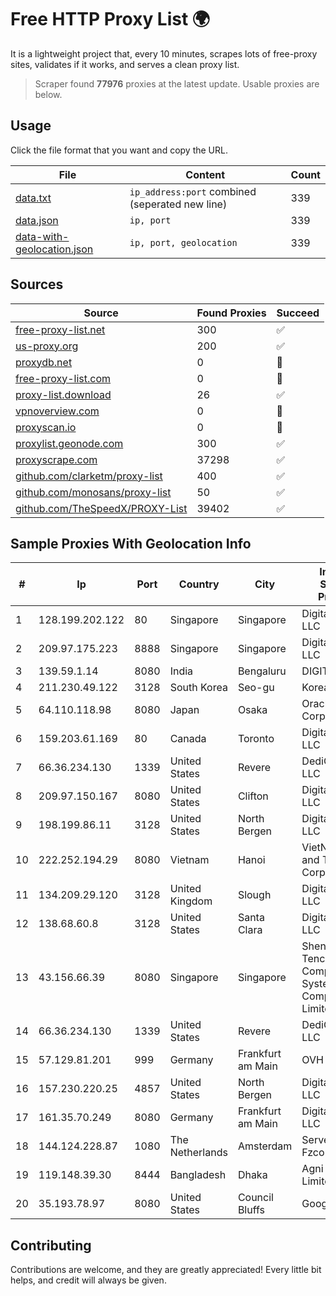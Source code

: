
# Free HTTP Proxy List 🌍

It is a lightweight project that, every 10 minutes, scrapes lots of free-proxy sites, validates if it works, and serves a clean proxy list.


> Scraper found **77976** proxies at the latest update. Usable proxies are below.

## Usage

Click the file format that you want and copy the URL.


|File|Content|Count|
|----|-------|-----|
|[data.txt](https://raw.githubusercontent.com/themiralay/Proxy-List-World/master/data.txt)|`ip_address:port` combined (seperated new line)|339|
|[data.json](https://raw.githubusercontent.com/themiralay/Proxy-List-World/master/data.json)|`ip, port`|339|
|[data-with-geolocation.json](https://raw.githubusercontent.com/themiralay/Proxy-List-World/master/data-with-geolocation.json)|`ip, port, geolocation`|339|

## Sources

|Source|Found Proxies|Succeed|
|------|-------------|-------|
|[free-proxy-list.net](https://free-proxy-list.net)|300|✅|
|[us-proxy.org](https://www.us-proxy.org)|200|✅|
|[proxydb.net](http://proxydb.net)|0|🚫|
|[free-proxy-list.com](https://free-proxy-list.com/?page=&port=&type%5B%5D=http&type%5B%5D=https&up_time=0&search=Search)|0|🚫|
|[proxy-list.download](https://www.proxy-list.download/HTTP)|26|✅|
|[vpnoverview.com](https://vpnoverview.com/privacy/anonymous-browsing/free-proxy-servers)|0|🚫|
|[proxyscan.io](https://www.proxyscan.io)|0|🚫|
|[proxylist.geonode.com](https://proxylist.geonode.com/api/proxy-list?limit=300&page=1&sort_by=lastChecked&sort_type=desc&protocols=http,https)|300|✅|
|[proxyscrape.com](https://api.proxyscrape.com/v2/?request=displayproxies&protocol=http&timeout=10000&country=all&ssl=all&anonymity=all)|37298|✅|
|[github.com/clarketm/proxy-list](https://raw.githubusercontent.com/clarketm/proxy-list/master/proxy-list-raw.txt)|400|✅|
|[github.com/monosans/proxy-list](https://raw.githubusercontent.com/monosans/proxy-list/main/proxies/http.txt)|50|✅|
|[github.com/TheSpeedX/PROXY-List](https://raw.githubusercontent.com/TheSpeedX/PROXY-List/master/http.txt)|39402|✅|


## Sample Proxies With Geolocation Info

|#|Ip|Port|Country|City|Internet Service Provider|
|-|--|----|-------|----|-------------------------|
|1|128.199.202.122|80|Singapore|Singapore|DigitalOcean, LLC|
|2|209.97.175.223|8888|Singapore|Singapore|DigitalOcean, LLC|
|3|139.59.1.14|8080|India|Bengaluru|DIGITALOCEAN|
|4|211.230.49.122|3128|South Korea|Seo-gu|Korea Telecom|
|5|64.110.118.98|8080|Japan|Osaka|Oracle Corporation|
|6|159.203.61.169|80|Canada|Toronto|DigitalOcean, LLC|
|7|66.36.234.130|1339|United States|Revere|DediOutlet, LLC|
|8|209.97.150.167|8080|United States|Clifton|DigitalOcean, LLC|
|9|198.199.86.11|3128|United States|North Bergen|DigitalOcean, LLC|
|10|222.252.194.29|8080|Vietnam|Hanoi|VietNam Post and Telecom Corporation|
|11|134.209.29.120|3128|United Kingdom|Slough|DigitalOcean, LLC|
|12|138.68.60.8|3128|United States|Santa Clara|DigitalOcean, LLC|
|13|43.156.66.39|8080|Singapore|Singapore|Shenzhen Tencent Computer Systems Company Limited|
|14|66.36.234.130|1339|United States|Revere|DediOutlet, LLC|
|15|57.129.81.201|999|Germany|Frankfurt am Main|OVH SAS|
|16|157.230.220.25|4857|United States|North Bergen|DigitalOcean, LLC|
|17|161.35.70.249|8080|Germany|Frankfurt am Main|DigitalOcean, LLC|
|18|144.124.228.87|1080|The Netherlands|Amsterdam|Servers Tech Fzco|
|19|119.148.39.30|8444|Bangladesh|Dhaka|Agni Systems Limited|
|20|35.193.78.97|8080|United States|Council Bluffs|Google LLC|



## Contributing

Contributions are welcome, and they are greatly appreciated! Every
little bit helps, and credit will always be given.

